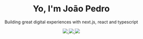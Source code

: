
<div align="center">
   <h1>  Yo, I'm João Pedro </h1>
</div>
<div align="center">
 
   <p>Building great digital experiences with next.js, react and typescript</p>
</div>

<div align="center"> 
   <a href = "mailto:jpmrc49@gmail.com" target="_blank">
    <img src="https://img.shields.io/badge/-Gmail-%23333?style=for-the-badge&logo=gmail&logoColor=white">
  </a>
  <a href="https://www.linkedin.com/in/jo%C3%A3o-pedro-mattos-rodrigues-camargo-23b52a25b/" target="_blank">
    <img src="https://img.shields.io/badge/-LinkedIn-%230077B5?style=for-the-badge&logo=linkedin&logoColor=white">
  </a> 
   <a href = "https://jotapemattos-portfolio.vercel.app" target="_blank">
    <img src="https://img.shields.io/badge/-Website-ffffff?style=for-the-badge&logo=circle&logoColor=black">
</a>
</div>


